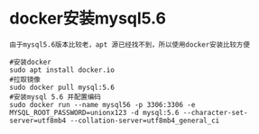 # docker安装mysql5.6
`由于mysql5.6版本比较老，apt 源已经找不到，所以使用docker安装比较方便`
```shell
#安装docker
sudo apt install docker.io
#拉取镜像
sudo docker pull mysql:5.6
#安装mysql 5.6 并配置编码
sudo docker run --name mysql56 -p 3306:3306 -e MYSQL_ROOT_PASSWORD=unionx123 -d mysql:5.6 --character-set-server=utf8mb4 --collation-server=utf8mb4_general_ci 
```
